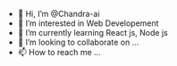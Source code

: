 - 👋 Hi, I’m @Chandra-ai
- 👀 I’m interested in Web Developement
- 🌱 I’m currently learning React js, Node js
- 💞️ I’m looking to collaborate on ...
- 📫 How to reach me ...

<!---
Chandra-ai/Chandra-ai is a ✨ special ✨ repository because its `README.md` (this file) appears on your GitHub profile.
You can click the Preview link to take a look at your changes.
--->
